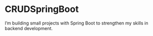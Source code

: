 # CRUDSpringBoot
I’m building small projects with Spring Boot to strengthen my skills in backend development.

